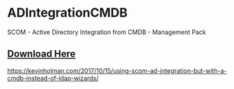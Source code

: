 # ADIntegrationCMDB

SCOM - Active Directory Integration from CMDB - Management Pack

## [Download Here][Download]

[Download]: https://github.com/thekevinholman/ADIntegrationCMDB/archive/refs/heads/master.zip

https://kevinholman.com/2017/10/15/using-scom-ad-integration-but-with-a-cmdb-instead-of-ldap-wizards/
